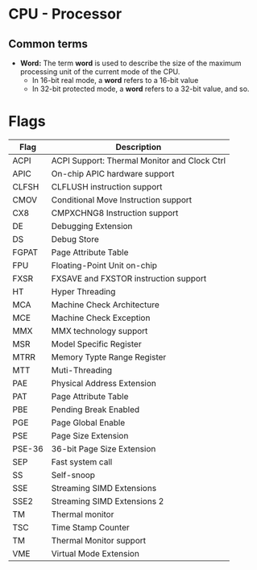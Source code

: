 # CPU - Processor

## Common terms
 * **Word:** The term **word** is used to describe the size of the maximum processing unit of the current mode of the CPU.
   * In 16-bit real mode, a **word** refers to a 16-bit value
   * In 32-bit protected mode, a **word** refers to a 32-bit value, and so.


# Flags
|Flag|Description|
|---|---|
|ACPI|ACPI Support: Thermal Monitor and Clock Ctrl|
|APIC|On-chip APIC hardware support|
|CLFSH|CLFLUSH instruction support|
|CMOV|Conditional Move Instruction support|
|CX8|CMPXCHNG8 Instruction support|
|DE|Debugging Extension|
|DS|Debug Store|
|FGPAT|Page Attribute Table|
|FPU|Floating-Point Unit on-chip|
|FXSR|FXSAVE and FXSTOR instruction support|
|HT|Hyper Threading|
|MCA|Machine Check Architecture|
|MCE|Machine Check Exception|
|MMX|MMX technology support|
|MSR|Model Specific Register|
|MTRR|Memory Typte Range Register|
|MTT|Muti-Threading|
|PAE|Physical Address Extension|
|PAT|Page Attribute Table|
|PBE|Pending Break Enabled|
|PGE|Page Global Enable|
|PSE|Page Size Extension|
|PSE-36|36-bit Page Size Extension|
|SEP|Fast system call|
|SS|Self-snoop|
|SSE|Streaming SIMD Extensions|
|SSE2|Streaming SIMD Extensions 2|
|TM|Thermal monitor|
|TSC|Time Stamp Counter|
|TM|Thermal Monitor support|
|VME|Virtual Mode Extension|
